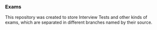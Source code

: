 ### Exams

This repository was created to store Interview Tests and other kinds of exams, which are separated in different branches named by their source.
